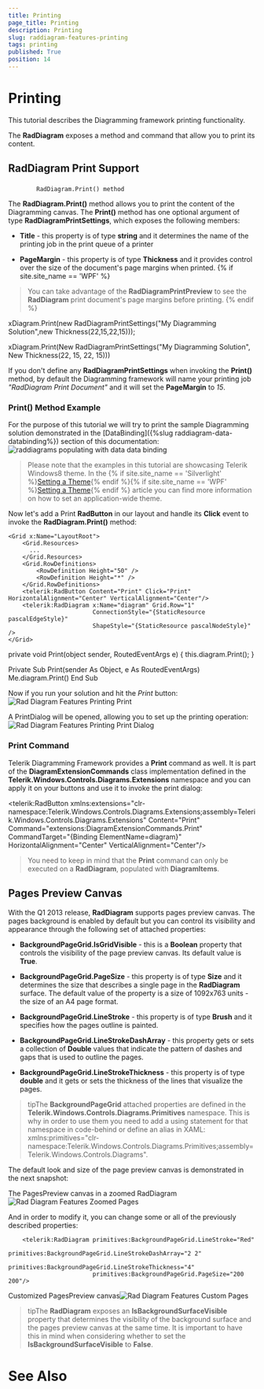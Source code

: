 ```yaml
---
title: Printing
page_title: Printing
description: Printing
slug: raddiagram-features-printing
tags: printing
published: True
position: 14
---
```


# Printing



This tutorial describes the Diagramming framework printing functionality.

The __RadDiagram__ exposes a method and command that allow you to print its content.
	  

## RadDiagram Print Support

### 
			RadDiagram.Print() method
		  

The __RadDiagram.Print()__ method allows you to print the content of the Diagramming canvas. The __Print()__ method has one optional argument of type __RadDiagramPrintSettings__, which exposes the following members:
			

* __Title__ - this property is of type __string__ and it determines the name of the printing job in the print queue of a printer
				

* __PageMargin__ - this property is of type __Thickness__ and it provides control over the size of the document's page margins when printed.
				{% if site.site_name == 'WPF' %}

>You can take advantage of the __RadDiagramPrintPreview__ to see the __RadDiagram__ print document's page margins before printing.
					{% endif %}

	
xDiagram.Print(new RadDiagramPrintSettings("My Diagramming Solution",new Thickness(22,15,22,15)));		  
		  



	
xDiagram.Print(New RadDiagramPrintSettings("My Diagramming Solution", New Thickness(22, 15, 22, 15)))		  
		  



If you don't define any __RadDiagramPrintSettings__ when invoking the __Print()__ method, by default the Diagramming framework will name your printing job *"RadDiagram Print Document"* and it will set the __PageMargin__ to *15*.
			

### Print() Method Example

For the purpose of this tutorial we will try to print the sample Diagramming solution demonstrated in the [DataBinding]({%slug raddiagram-data-databinding%}) section of this documentation:
			![raddiagrams populating with data data binding](images/raddiagrams_populating_with_data_data_binding.png)

>Please note that the examples in this tutorial are showcasing Telerik Windows8 theme. In the
				{% if site.site_name == 'Silverlight' %}[Setting a Theme](http://www.telerik.com/help/silverlight/common-styling-apperance-setting-theme.html#Setting_Application-Wide_Built-In_Theme_in_the_Code-Behind){% endif %}{% if site.site_name == 'WPF' %}[Setting a Theme](http://www.telerik.com/help/wpf/common-styling-apperance-setting-theme-wpf.html#Setting_Application-Wide_Built-In_Theme_in_the_Code-Behind){% endif %}
				article you can find more information on how to set an application-wide theme.
			  

Now let's add a Print __RadButton__ in our layout and handle its __Click__ event to invoke the __RadDiagram.Print()__ method:
			

	
    <Grid x:Name="LayoutRoot">
        <Grid.Resources>
          ...
        </Grid.Resources>
        <Grid.RowDefinitions>
            <RowDefinition Height="50" />
            <RowDefinition Height="*" />
        </Grid.RowDefinitions>
        <telerik:RadButton Content="Print" Click="Print" HorizontalAlignment="Center" VerticalAlignment="Center"/>
        <telerik:RadDiagram x:Name="diagram" Grid.Row="1"
                            ConnectionStyle="{StaticResource pascalEdgeStyle}"
                            ShapeStyle="{StaticResource pascalNodeStyle}" />
    </Grid>				  
				  



	
private void Print(object sender, RoutedEventArgs e)
{
    this.diagram.Print();
}				  
				  



	
Private Sub Print(sender As Object, e As RoutedEventArgs)
	Me.diagram.Print()
End Sub				  
				  



Now if you run your solution and hit the *Print* button:
			![Rad Diagram Features Printing Print](images/RadDiagram_Features_Printing_Print.png)

A PrintDialog will be opened, allowing you to set up the printing operation:![Rad Diagram Features Printing Print Dialog](images/RadDiagram_Features_Printing_PrintDialog.png)

### Print Command

Telerik Diagramming Framework provides a __Print__ command as well. It is part of the __DiagramExtensionCommands__ class implementation defined in the __Telerik.Windows.Controls.Diagrams.Extensions__ namespace and  you can apply it on your buttons and use it to invoke the print dialog:
			

	

 <telerik:RadButton xmlns:extensions="clr-namespace:Telerik.Windows.Controls.Diagrams.Extensions;assembly=Telerik.Windows.Controls.Diagrams.Extensions"
					Content="Print" 
					Command="extensions:DiagramExtensionCommands.Print" 
					CommandTarget="{Binding ElementName=diagram}" 
					HorizontalAlignment="Center" 
					VerticalAlignment="Center"/>			  
			  



>You need to keep in mind that the __Print__ command can only be executed on a __RadDiagram__, populated with __DiagramItems__.
			

## Pages Preview Canvas

With the Q1 2013 release, __RadDiagram__ supports pages preview canvas. The pages background is enabled by default but you can control its visibility and appearance through the following set of attached properties:
		

* __BackgroundPageGrid.IsGridVisible__ - this is a __Boolean__ property that controls the visibility of the page preview canvas. Its default value is __True__.
			

* __BackgroundPageGrid.PageSize__ - this property is of type __Size__ and it determines the size that describes a single page in the __RadDiagram__ surface. The default value of the property is a size of 1092x763 units - the size of an A4 page format.
			

* __BackgroundPageGrid.LineStroke__ - this property is of type __Brush__ and it specifies how the pages outline is painted.
			

* __BackgroundPageGrid.LineStrokeDashArray__ - this property gets or sets a collection of __Double__ values that indicate the pattern of dashes and gaps that is used to outline the pages.
			

* __BackgroundPageGrid.LineStrokeThickness__ - this property is of type __double__ and it gets or sets the thickness of the lines that visualize the pages.
			

>tipThe __BackgroundPageGrid__ attached properties are defined in the __Telerik.Windows.Controls.Diagrams.Primitives__
			namespace. This is why in order to use them you need to add a using statement for that namespace in code-behind or define an alias in XAML:
		  xmlns:primitives="clr-namespace:Telerik.Windows.Controls.Diagrams.Primitives;assembly=Telerik.Windows.Controls.Diagrams".
		  

The default look and size of the page preview canvas is demonstrated in the next snapshot:
		

The PagesPreview canvas in a zoomed RadDiagram![Rad Diagram Features Zoomed Pages](images/RadDiagram_Features_ZoomedPages.png)

And in order to modify it, you can change some or all of the previously described properties: 

	
        <telerik:RadDiagram primitives:BackgroundPageGrid.LineStroke="Red"
                            primitives:BackgroundPageGrid.LineStrokeDashArray="2 2"
                            primitives:BackgroundPageGrid.LineStrokeThickness="4"
                            primitives:BackgroundPageGrid.PageSize="200 200"/>		  
		  



Customized PagesPreview canvas![Rad Diagram Features Custom Pages](images/RadDiagram_Features_CustomPages.png)

>tipThe __RadDiagram__ exposes an __IsBackgroundSurfaceVisible__ property that determines the visibility of the background surface and the pages preview canvas at the same time. It is important to have this in mind when considering whether to set the __IsBackgroundSurfaceVisible__ to __False__.
		  

# See Also
